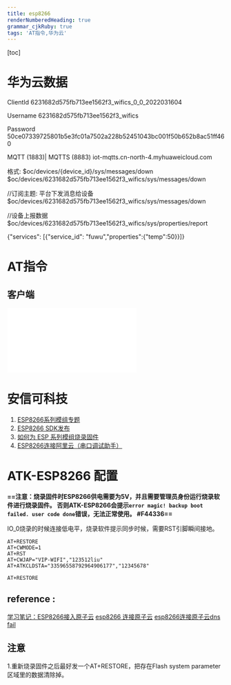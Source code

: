 ```yaml
---
title: esp8266
renderNumberedHeading: true
grammar_cjkRuby: true
tags: 'AT指令,华为云'
---
```


[toc]

# 华为云数据
ClientId
6231682d575fb713ee1562f3_wifics_0_0_2022031604

Username
6231682d575fb713ee1562f3_wifics

Password
50ce07339725801b5e3fc01a7502a228b52451043bc001f50b652b8ac51ff460

MQTT (1883)| MQTTS (8883)	iot-mqtts.cn-north-4.myhuaweicloud.com


格式: $oc/devices/{device_id}/sys/messages/down
$oc/devices/6231682d575fb713ee1562f3_wifics/sys/messages/down


//订阅主题: 平台下发消息给设备
$oc/devices/6231682d575fb713ee1562f3_wifics/sys/messages/down

//设备上报数据
$oc/devices/6231682d575fb713ee1562f3_wifics/sys/properties/report

{"services": [{"service_id": "fuwu","properties":{"temp":50}}]}


# AT指令
## 客户端

![表格](./attachments/1647766321729.table.html)


# 安信可科技
1. [ESP8266系列模组专题](https://docs.ai-thinker.com/esp8266)
2. [ESP8266 SDK发布](https://docs.ai-thinker.com/esp8266/sdk)
3. [如何为 ESP 系列模组烧录固件](https://docs.ai-thinker.com/esp_download)
4. [ESP8266连接阿里云（串口调试助手）](https://blog.csdn.net/xyx0610/article/details/122006527)

# ATK-ESP8266 配置

**==注意：烧录固件时ESP8266供电需要为5V，并且需要管理员身份运行烧录软件进行烧录固件。
否则ATK-ESP8266会提示`error magic! backup boot failed. user code done`错误，无法正常使用。 #F44336==**

IO_0烧录的时候连接低电平，烧录软件提示同步时候，需要RST引脚瞬间接地。
``` c?linenums
AT+RESTORE
AT+CWMODE=1
AT+RST
AT+CWJAP="VIP-WIFI","123512liu"
AT+ATKCLDSTA="33596558792964906177","12345678"

AT+RESTORE
```

## reference :
[学习笔记：ESP8266接入原子云](https://blog.csdn.net/qq_38060778/article/details/104149347?ops_request_misc=&request_id=&biz_id=102&utm_term=%E7%83%A7%E5%BD%95%E5%8E%9F%E5%AD%90%E4%BA%91%E5%9B%BA%E4%BB%B6&utm_medium=distribute.pc_search_result.none-task-blog-2~blog~sobaiduweb~default-2-104149347.nonecase&spm=1018.2226.3001.4450)
[esp8266 连接原子云](https://blog.csdn.net/guaizaiguaizai/article/details/111733528?ops_request_misc=&request_id=&biz_id=102&utm_term=%E7%83%A7%E5%BD%95%E5%8E%9F%E5%AD%90%E4%BA%91%E5%9B%BA%E4%BB%B6&utm_medium=distribute.pc_search_result.none-task-blog-2~blog~sobaiduweb~default-0-111733528.nonecase&spm=1018.2226.3001.4450)
[esp8266连接原子云dns fail](http://www.openedv.com/forum.php?mod=viewthread&tid=291546)

## 注意
1.重新烧录固件之后最好发一个AT+RESTORE，把存在Flash system parameter区域里的数据清除掉。
